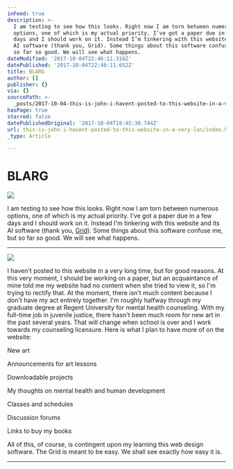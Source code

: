 ```yaml
---
inFeed: true
description: >-
  I am testing to see how this looks. Right now I am torn between numerous
  options, one of which is my actual priority. I’ve got a paper due in a few
  days and I should work on it. Instead I’m tinkering with this website and its
  AI software (thank you, Grid). Some things about this software confuse me, but
  so far so good. We will see what happens.
dateModified: '2017-10-04T22:46:11.316Z'
datePublished: '2017-10-04T22:46:11.652Z'
title: BLARG
author: []
publisher: {}
via: {}
sourcePath: >-
  _posts/2017-10-04-this-is-john-i-havent-posted-to-this-website-in-a-very-lon.md
hasPage: true
starred: false
datePublishedOriginal: '2017-10-04T18:45:30.744Z'
url: this-is-john-i-havent-posted-to-this-website-in-a-very-lon/index.html
_type: Article

---
```

# BLARG
![](https://the-grid-user-content.s3-us-west-2.amazonaws.com/0351edf9-6147-468b-a25d-32d73e110187.jpg)

I am testing to see how this looks. Right now I am torn between numerous options, one of which is my actual priority. I've got a paper due in a few days and I should work on it. Instead I'm tinkering with this website and its AI software (thank you, [Grid][0]). Some things about this software confuse me, but so far so good. We will see what happens.

---

![](https://the-grid-user-content.s3-us-west-2.amazonaws.com/3b67e4ec-4b78-4260-a50c-2bfdda734969.jpg)

I haven't posted to this website in a very long time, but for good reasons. At this very moment, I should be working on a paper, but an acquaintance of mine told me my website had no content when she tried to view it, so I'm trying to rectify that. At the moment, there isn't much content because I don't have my act entirely together. I'm roughly halfway through my graduate degree at Regent University for mental health counseling. With my full-time job in juvenile justice, there hasn't been much room for new art in the past several years. That will change when school is over and I work towards my counseling licensure. Here is what I plan to have more of on the website:

New art

Announcements for art lessons

Downloadable projects

My thoughts on mental health and human development

Classes and schedules

Discussion forums

Links to buy my books

All of this, of course, is contingent upon my learning this web design software. The Grid is meant to be easy. We shall see exactly how easy it is.

---



[0]: https://thegrid.io/